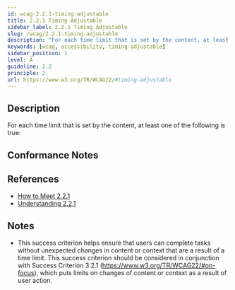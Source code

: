 ```yaml
---
id: wcag-2.2.1-timing-adjustable
title: 2.2.1 Timing Adjustable
sidebar_label: 2.2.1 Timing Adjustable
slug: /wcag/2.2.1-timing-adjustable
description: "For each time limit that is set by the content, at least one of the following is true:"
keywords: [wcag, accessibility, timing-adjustable]
sidebar_position: 1
level: A
guideline: 2.2
principle: 2
url: https://www.w3.org/TR/WCAG22/#timing-adjustable
---
```


## Description

For each time limit that is set by the content, at least one of the following is true:

## Conformance Notes

<!-- Add your conformance notes and evaluation here -->

## References

- [How to Meet 2.2.1](https://www.w3.org/WAI/WCAG22/quickref/#timing-adjustable)
- [Understanding 2.2.1](https://www.w3.org/WAI/WCAG22/Understanding/timing-adjustable.html)

## Notes

- This success criterion helps ensure that users can complete tasks without unexpected changes in content or context that are a result of a time limit. This success criterion should be considered in conjunction with Success Criterion 3.2.1 (https://www.w3.org/TR/WCAG22/#on-focus), which puts limits on changes of content or context as a result of user action.

